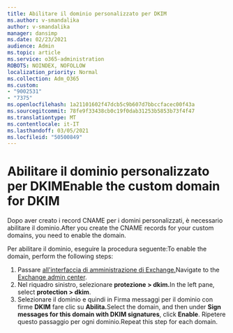 ```yaml
---
title: Abilitare il dominio personalizzato per DKIM
ms.author: v-smandalika
author: v-smandalika
manager: dansimp
ms.date: 02/23/2021
audience: Admin
ms.topic: article
ms.service: o365-administration
ROBOTS: NOINDEX, NOFOLLOW
localization_priority: Normal
ms.collection: Adm_O365
ms.custom:
- "9002531"
- "7375"
ms.openlocfilehash: 1a21101602f47dcb5c9b607d7bbccfacec00f43a
ms.sourcegitcommit: 78fe9f33438cb0c19f0dab31253b5853b73f4f47
ms.translationtype: MT
ms.contentlocale: it-IT
ms.lasthandoff: 03/05/2021
ms.locfileid: "50500849"
---
```

# <a name="enable-the-custom-domain-for-dkim"></a><span data-ttu-id="ee47b-102">Abilitare il dominio personalizzato per DKIM</span><span class="sxs-lookup"><span data-stu-id="ee47b-102">Enable the custom domain for DKIM</span></span>

<span data-ttu-id="ee47b-103">Dopo aver creato i record CNAME per i domini personalizzati, è necessario abilitare il dominio.</span><span class="sxs-lookup"><span data-stu-id="ee47b-103">After you create the CNAME records for your custom domains, you need to enable the domain.</span></span>

<span data-ttu-id="ee47b-104">Per abilitare il dominio, eseguire la procedura seguente:</span><span class="sxs-lookup"><span data-stu-id="ee47b-104">To enable the domain, perform the following steps:</span></span>

1. <span data-ttu-id="ee47b-105">Passare [all'interfaccia di amministrazione di Exchange.](https://outlook.office365.com/ecp/)</span><span class="sxs-lookup"><span data-stu-id="ee47b-105">Navigate to the [Exchange admin center](https://outlook.office365.com/ecp/).</span></span>
2. <span data-ttu-id="ee47b-106">Nel riquadro sinistro, selezionare **protezione > dkim.**</span><span class="sxs-lookup"><span data-stu-id="ee47b-106">In the left pane, select **protection > dkim**.</span></span>
3. <span data-ttu-id="ee47b-107">Selezionare il dominio e quindi in Firma messaggi per il dominio con firme **DKIM** fare clic su **Abilita.**</span><span class="sxs-lookup"><span data-stu-id="ee47b-107">Select the domain, and then under **Sign messages for this domain with DKIM signatures**, click **Enable**.</span></span> <span data-ttu-id="ee47b-108">Ripetere questo passaggio per ogni dominio.</span><span class="sxs-lookup"><span data-stu-id="ee47b-108">Repeat this step for each domain.</span></span>

